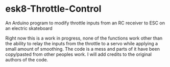 # esk8-Throttle-Control
An Arduino program to modify throttle inputs from an RC receiver to ESC on an electric skateboard

Right now this is a work in progress, none of the functions work other than the ability to relay the inputs 
from the throttle to a servo while applying a small amount of smoothing. The code is a mess and parts of it 
have been copy/pasted from other peoples work. I will add credits to the original authors of the code.
